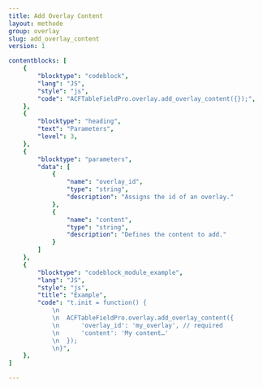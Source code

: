 ```yaml
---
title: Add Overlay Content
layout: methode
group: overlay
slug: add_overlay_content
version: 1

contentblocks: [
	{
		"blocktype": "codeblock",
		"lang": "JS",
		"style": "js",
		"code": "ACFTableFieldPro.overlay.add_overlay_content({});",
	},
	{
		"blocktype": "heading",
		"text": "Parameters",
		"level": 3,
	},
	{
		"blocktype": "parameters",
		"data": [
			{
				"name": "overlay_id",
				"type": "string",
				"description": "Assigns the id of an overlay."
			},
			{
				"name": "content",
				"type": "string",
				"description": "Defines the content to add."
			}
		]
	},
	{
		"blocktype": "codeblock_module_example",
		"lang": "JS",
		"style": "js",
		"title": "Example",
		"code": "t.init = function() {
			\n
			\n	ACFTableFieldPro.overlay.add_overlay_content({
			\n		'overlay_id': 'my_overlay', // required
			\n		'content': 'My content…'
			\n	});
			\n}",
	},
]

---
```

